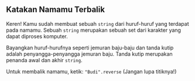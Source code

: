## Katakan Namamu Terbalik

Keren! Kamu sudah membuat sebuah `string` dari huruf-huruf yang terdapat pada namamu. Sebuah `string` merupakan sebuah set dari karakter yang dapat diproses komputer.

Bayangkan huruf-hurufnya seperti jemuran baju-baju dan tanda kutip adalah penyangga-penyangga jemuran baju. Tanda kutip merupakan penanda awal dan akhir `string`.

Untuk membalik namamu, ketik: `"Budi".reverse` (Jangan lupa titiknya!)